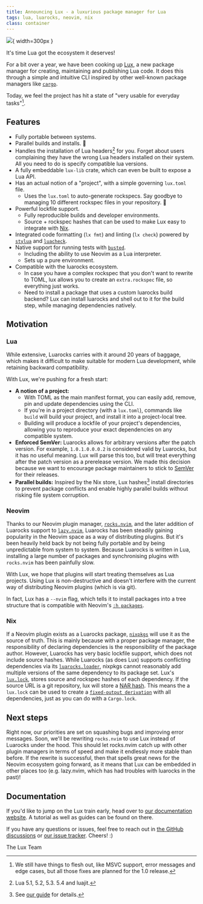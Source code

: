 ```yaml
---
title: Announcing Lux - a luxurious package manager for Lua
tags: lua, luarocks, neovim, nix
class: container
---
```


![](https://github.com/nvim-neorocks/lux/raw/master/lux-logo.svg){ width=300px }

It's time Lua got the ecosystem it deserves!

For a bit over a year, we have been cooking up [Lux](https://github.com/nvim-neorocks/lux),
a new package manager for creating, maintaining and publishing Lua code.
It does this through a simple and intuitive CLI inspired by other
well-known package managers like [`cargo`](https://doc.rust-lang.org/cargo/).

Today, we feel the project has hit a state of "very usable for everyday tasks"[^1].

[^1]: We still have things to flesh out, like MSVC support, error messages and edge cases,
      but all those fixes are planned for the 1.0 release.


## Features

- Fully portable between systems.
- Parallel builds and installs. 🚀
- Handles the installation of Lua headers[^2] for you.
  Forget about users complaining they have the wrong Lua headers installed on their system.
  All you need to do is specify compatible lua versions.
- A fully embeddable `lux-lib` crate, which can even be built to expose a Lua API.
- Has an actual notion of a "project", with a simple governing `lux.toml` file.
  - Uses the `lux.toml` to auto-generate rockspecs.
    Say goodbye to managing 10 different rockspec files in your repository. 🎉
- Powerful lockfile support.
  - Fully reproducible builds and developer environments.
  - Source + rockspec hashes that can be used to make Lux easy to integrate with [Nix](https://nixos.org/).
- Integrated code formatting (`lx fmt`) and linting (`lx check`)
  powered by [`stylua`](https://github.com/JohnnyMorganz/StyLua)
  and [`luacheck`](https://github.com/mpeterv/luacheck).
- Native support for running tests with [`busted`](https://lunarmodules.github.io/busted/).
  - Including the ability to use Neovim as a Lua interpreter.
  - Sets up a pure environment.
- Compatible with the luarocks ecosystem.
  - In case you have a complex rockspec that you don't want to rewrite to TOML,
    lux allows you to create an `extra.rockspec` file, so everything just works.
  - Need to install a package that uses a custom luarocks build backend?
    Lux can install luarocks and shell out to it for the build step,
    while managing dependencies natively.

[^2]: Lua 5.1, 5.2, 5.3. 5.4 and luajit.


## Motivation

### Lua

While extensive, Luarocks carries with it around 20 years of baggage,
which makes it difficult to make suitable for modern Lua development, while
retaining backward compatibility.

With Lux, we're pushing for a fresh start:

- **A notion of a project:**
  - With TOML as the main manifest format, you can easily add, remove, pin
    and update dependencies using the CLI.
  - If you're in a project directory (with a `lux.toml`), commands like `build`
    will build your project, and install it into a project-local tree.
  - Building will produce a lockfile of your project's dependencies,
    allowing you to reproduce your exact dependencies on any compatible system.
- **Enforced SemVer:**
  Luarocks allows for arbitrary versions after the patch version.
  For example, `1.0.1.0.0.0.2` is considered valid by Luarocks, but it has no
  useful meaning.
  Lux will parse this too, but will treat everything after the patch
  version as a prerelease version.
  We made this decision because we want to encourage package maintainers
  to stick to [SemVer](https://semver.org/) for their releases.
- **Parallel builds:**
  Inspired by the Nix store, Lux hashes[^3] install directories to prevent
  package conflicts and enable highly parallel builds without risking file system corruption.

[^3]: See [our guide](https://nvim-neorocks.github.io/explanations/lux-package-conflicts)
      for details.

### Neovim

Thanks to our Neovim plugin manager, [`rocks.nvim`](https://github.com/nvim-neorocks/rocks.nvim),
and the later addition of Luarocks support to [`lazy.nvim`](https://github.com/folke/lazy.nvim),
Luarocks has been steadily gaining popularity in the Neovim space as a way of distributing
plugins.
But it's been heavily held back by not being fully portable and by being unpredictable
from system to system.
Because Luarocks is written in Lua, installing a large number of packages
and synchronising plugins with `rocks.nvim` has been painfully slow.

With Lux, we hope that plugins will start treating themselves as Lua projects.
Using Lux is non-destructive and doesn't interfere with the current way of
distributing Neovim plugins (which is via git).

In fact, Lux has a `--nvim` flag, which tells it to install packages into a tree
structure that is compatible with Neovim's [`:h packages`](https://neovim.io/doc/user/repeat.html#packages).

### Nix

If a Neovim plugin exists as a Luarocks package, [`nixpkgs`](https://github.com/NixOS/nixpkgs)
will use it as the source of truth.
This is mainly because with a proper package manager, the responsibility of declaring dependencies
is the responsibility of the package author.
However, Luarocks has very basic lockfile support, which does not include source hashes.
While Luarocks (as does Lux) supports conflicting dependencies
via its [`luarocks.loader`](https://luarocks.org/modules/hisham/luarocks-loader),
nixpkgs cannot reasonably add multiple versions of the same dependency to its package set.
Lux's [`lux.lock`](https://github.com/nvim-neorocks/lux/blob/5d2bee87a99afb6e532421d381d1b4986b855d56/lux-lib/resources/test/sample-project-lockfile-missing-deps/lux.lock),
stores source and rockspec hashes of each dependency.
If the source URL is a git repository, lux will store a [NAR hash](https://nix.dev/manual/nix/2.26/store/file-system-object/content-address#serial-nix-archive).
This means the a `lux.lock` can be used to create a [`fixed-output derivation`](https://bmcgee.ie/posts/2023/02/nix-what-are-fixed-output-derivations-and-why-use-them/)
with all dependencies, just as you can do with a `Cargo.lock`.


## Next steps

Right now, our priorities are set on squashing bugs and improving error messages.
Soon, we'll be rewriting `rocks.nvim` to use Lux instead of Luarocks under the hood.
This should let rocks.nvim catch up with other plugin managers in terms of speed
and make it endlessly more stable than before.
If the rewrite is successful, then that spells great news for the Neovim ecosystem
going forward, as it means that Lux can be embedded in other places too
(e.g. lazy.nvim, which has had troubles with luarocks in the past)!


## Documentation

If you'd like to jump on the Lux train early, head over to [our documentation website](https://nvim-neorocks.github.io/tutorial/getting-started).
A tutorial as well as guides can be found on there.

If you have any questions or issues, feel free to reach out in [the GitHub discussions](https://github.com/nvim-neorocks/lux/discussions)
or [our issue tracker](https://github.com/nvim-neorocks/lux/issues). Cheers! :)

The Lux Team

